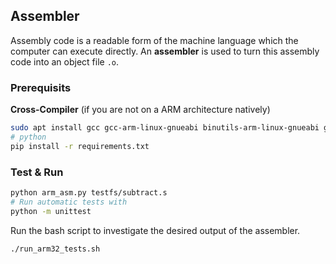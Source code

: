 ## Assembler

Assembly code is a readable form of the machine language which the computer can execute directly. 
An **assembler** is used to turn this assembly code into an object file `.o`.

### Prerequisits

**Cross-Compiler** (if you are not on a ARM architecture natively)
```bash
sudo apt install gcc gcc-arm-linux-gnueabi binutils-arm-linux-gnueabi gcc-aarch64-linux-gnu binutils-aarch64-linux-gnu make
# python
pip install -r requirements.txt
```

### Test & Run

```bash
python arm_asm.py testfs/subtract.s
# Run automatic tests with
python -m unittest
```

Run the bash script to investigate the desired output of the assembler.
```bash
./run_arm32_tests.sh
```
